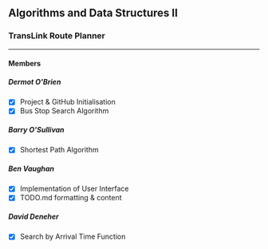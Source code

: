 ## Algorithms and Data Structures II
### TransLink Route Planner
____________________________
#### Members


##### Dermot O'Brien
- [x] Project & GitHub Initialisation  
- [x] Bus Stop Search Algorithm  

##### Barry O'Sullivan  
- [x] Shortest Path Algorithm  

##### Ben Vaughan
- [x] Implementation of User Interface  
- [x] TODO.md formatting & content  

##### David Deneher
- [x] Search by Arrival Time Function  



